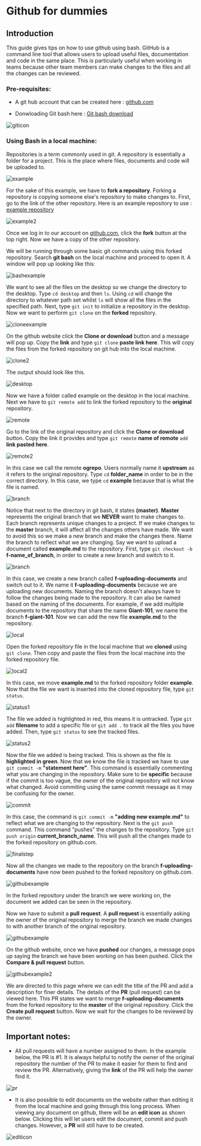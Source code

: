# Github for dummies

## Introduction

This guide gives tips on how to use github using bash. GitHub is a command line tool that allows users to upload useful files, documentation and code in the same place. This is particularly useful when working in teams because other team members can make changes to the files and all the changes can be reviewed.

### Pre-requisites:

- A git hub account that can be created here : [github.com](https://github.com/)

- Donwloading Git bash here : [Git bash download](https://git-scm.com/downloads)

![giticon](images/git-for-dummies/icon.PNG)


### Using Bash in a local machine:

Repositories is a term commonly used in git. A repository is essentially a folder for a project. This is the place where files, documents and code will be uploaded to. 

![example](images/git-for-dummies/example1.PNG)

For the sake of this example, we have to **fork a repository**. Forking a repository is copying someone else's repository to make  changes to. First, go to the link of the other repository. Here is an example repository to use : [example repository](https://github.com/TuanNguyenAlpha/example)

![example2](images/git-for-dummies/example2.PNG)

Once we log in to our account on [github.com](https://github.com/), click the **fork** button at the top right. Now we have a copy of the other repository.

We will be running through some basic git commands using this forked repository. Search **git bash** on the local machine and proceed to open it. A window will pop up looking like this:

![bashexample](images/git-for-dummies/bash.PNG)

We want to see all the files on the desktop so we change the directory to the desktop. Type `cd desktop` and then `ls`. Using `cd` will change the directory to whatever path set whilst `ls` will show all the files in the specified path. Next, type `git init` to initialize a repository in the desktop. Now we want to perform `git clone` on the **forked** repository.

![cloneexample](images/git-for-dummies/clone1.PNG)

On the github website click the **Clone or download** button and a message will pop up. Copy the **link** and type `git clone` **paste link here**. This will copy the files from the forked repository on git hub into the local machine. 

![clone2](images/git-for-dummies/clone2.PNG)

The output should look like this. 

![desktop](images/git-for-dummies/desktopicon.PNG)

Now we have a folder called example on the desktop in the local machine. Next we have to `git remote add` to link the forked repository to the **original** repository.

![remote](images/git-for-dummies/remote.PNG)

Go to the link of the original repository and click the **Clone or download** button. Copy the link it provides and type `git remote` **name of remote** `add` **link pasted here**.

![remote2](images/git-for-dummies/remote2.PNG)

In this case we call the remote **ogrepo**. Users normally name it **upstream** as it refers to the original repository. Type `cd` **folder_name** in order to be in the correct directory. In this case, we type `cd` **example** because that is what the file is named. 

![branch](images/git-for-dummies/cd.PNG)

Notice that next to the directory in git bash, it states **(master)**. **Master** represents the original branch that we **NEVER** want to make changes to. Each branch represents unique changes to a project. If we make changes to the **master** branch, it will affect all the changes others have made. We want to avoid this so we make a new branch and make the changes there. Name the branch to reflect what we are changing. Say we want to upload a document called **example.md** to the repository. First, type `git checkout -b` **f-name_of_branch**, in order to create a new branch and switch to it.

![branch](images/git-for-dummies/create-branch.PNG)

In this case, we create a new branch called **f-uploading-documents** and switch out to it. We name it **f-uploading-documents** because we are uploading new documents. Naming the branch doesn't always have to follow the changes being made to the repository. It can also be named based on the naming of the documents. For example, if we add multiple documents to the repository that share the name **Giant-101**, we name the branch **f-giant-101**. Now we can add the new file **example.md** to the repository.

![local](images/git-for-dummies/local.PNG)

Open the forked repository file in the local machine that we **cloned** using `git clone`. Then copy and paste the files from the local machine into the forked repository file.

![local2](images/git-for-dummies/local2.PNG)

In this case, we move **example.md** to the forked repository folder **example**. Now that the file we want is inserted into the cloned repository file, type `git status`.

![status1](images/git-for-dummies/status1.PNG)

The file we added is highlighted in red, this means it is untracked. Type `git add` **filename** to add a specific file or `git add .` to track all the files you have added. Then, type `git status` to see the tracked files.

![status2](images/git-for-dummies/status2.PNG)

Now the file we added is being tracked. This is shown as the file is **highlighted in green**. Now that we know the file is tracked we have to use `git commit -m` **"statement here"**. This command is essentially commenting what you are changing in the repository. Make sure to be **specific** because if the commit is too vague, the owner of the original repository will not know what changed. Avoid commiting using the same commit message as it may be confusing for the owner.

![commit](images/git-for-dummies/commit.PNG)

In this case, the command is `git commit -m` **"adding new example.md"** to reflect what we are changing to the repository. Next is the `git push` command. This command "pushes" the changes to the repository. Type `git push origin` **current_branch_name**. This will push all the changes made to the forked repository on github.com.

![finalstep](images/git-for-dummies/final.PNG)

Now all the changes we made to the repository on the branch **f-uploading-documents** have now been pushed to the forked repository on github.com. 

![githubexample](images/git-for-dummies/forked.PNG)

In the forked repository under the branch we were working on, the document we added can be seen in the repository.

Now we have to submit a **pull request**. A **pull request** is essentially asking the owner of the original repository to merge the branch we made changes to with another branch of the original repository.

![githubexample](images/git-for-dummies/online.PNG)

On the github website, once we have **pushed** our changes, a message pops up saying the branch we have been working on has been pushed. Click the **Compare & pull request** button. 

![githubexample2](images/git-for-dummies/online2.PNG)

We are directed to this page where we can edit the title of the PR and add a description for finer details. The details of the **PR** (pull request) can be viewed here. This PR states we want to merge **f-uploading-documents** from the forked repository to the **master** of the original repository. Click the **Create pull request** button. Now we wait for the changes to be reviewed by the owner. 

## Important notes:

- All pull requests will have a number assigned to them. In the example below, the PR is #1. It is always helpful to notify the owner of the original repository the number of the PR to make it easier for them to find and review the PR. Alternatively, giving the **link** of the PR will help the owner find it.

![pr](images/git-for-dummies/pr.PNG)

- It is also possible to edit documents on the website rather than editing it from the local machine and going through this long process. When viewing any document on github, there will be an **edit icon** as shown below. Clicking this will let users edit the document, commit and push changes. However, a **PR** will still have to be created.

![editicon](images/git-for-dummies/edit.PNG)
